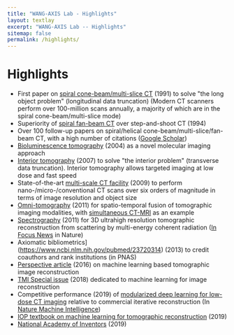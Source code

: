 ```yaml
---
title: "WANG-AXIS Lab - Highlights"
layout: textlay
excerpt: "WANG-AXIS Lab -- Highlights"
sitemap: false
permalink: /highlights/
---
```


# Highlights

* 	First paper on [spiral cone-beam/multi-slice CT](https://iopscience.iop.org/article/10.1088/0031-9155/52/6/R01) (1991) to solve "the long object problem" (longitudinal data truncation) (Modern CT scanners perform over 100-million scans annually, a majority of which are in the spiral cone-beam/multi-slice mode)
* 	Superiority of [spiral fan-beam CT](https://www.ncbi.nlm.nih.gov/pubmed/8208218) over step-and-shoot CT (1994)
* 	Over 100 follow-up papers on spiral/helical cone-beam/multi-slice/fan-beam CT, with a high number of citations ([Google Scholar](https://scholar.google.com/citations?user=pjK2mQwAAAAJ&hl=en))
* 	[Bioluminescence tomography](https://aapm.onlinelibrary.wiley.com/doi/abs/10.1118/1.1766420) (2004) as a novel molecular imaging approach
* 	[Interior tomography](https://www.ncbi.nlm.nih.gov/pubmed/23912256) (2007) to solve "the interior problem" (transverse data truncation). Interior tomography allows targeted imaging at low dose and fast speed
* 	State-of-the-art [multi-scale CT facility](https://phys.org/news/2009-09-virginia-tech-nano-ct-nano-scale.html) (2009) to perform nano-/micro-/conventional CT scans over six orders of magnitude in terms of image resolution and object size
* 	[Omni-tomography](https://journals.plos.org/plosone/article?id=10.1371/journal.pone.0039700) (2011) for spatio-temporal fusion of tomographic imaging modalities, with [simultaneous CT-MRI](https://www.ncbi.nlm.nih.gov/pubmed/26429262) as an example
* 	[Spectrography](https://www.ncbi.nlm.nih.gov/pubmed/22129733) (2011) for 3D ultrahigh resolution tomographic reconstruction from scattering by multi-energy coherent radiation ([In Focus News](http://www.nature.com/polopoly_fs/1.9645!/import/pdf/480303a.pdf) in Nature)
* 	Axiomatic bibliometrics](https://www.ncbi.nlm.nih.gov/pubmed/23720314) (2013) to credit coauthors and rank institutions (in PNAS)
* 	[Perspective article](https://ieeexplore.ieee.org/document/7733110/) (2016) on machine learning based tomographic image reconstruction
* 	[TMI Special issue](https://ieee-tmi.org/fast-facts/featured-article.asp?id=30&title=Special-Issue-on-Machine-Learning-for-Image-Reconstruction,-June-2018) (2018) dedicated to machine learning for image reconstruction
* 	Competitive performance (2019) of [modularized deep learning for low-dose CT imaging](http://www.nature.com/articles/s42256-019-0057-9) relative to commercial iterative reconstruction (In [Nature Machine Intelligence](https://www.nature.com/articles/s42256-019-0057-9))
* 	[IOP textbook on machine learning for tomographic reconstruction](https://iopscience.iop.org/book/978-0-7503-2216-4) (2019)
* 	[National Academy of Inventors](https://news.rpi.edu/content/2019/12/03/ge-wang-named-fellow-national-academy-inventors) (2019)


